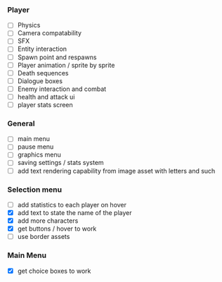 ### Player
 - [ ] Physics
 - [ ] Camera compatability
 - [ ] SFX
 - [ ] Entity interaction
 - [ ] Spawn point and respawns
 - [ ] Player animation / sprite by sprite
 - [ ] Death sequences
 - [ ] Dialogue boxes
 - [ ] Enemy interaction and combat
 - [ ] health and attack ui
 - [ ] player stats screen
### General
- [ ] main menu
- [ ] pause menu
- [ ] graphics menu 
- [ ] saving settings / stats system
- [ ] add text rendering capability from image asset with letters and such
### Selection menu
- [ ] add statistics to each player on hover
- [x] add text to state the name of the player
- [x] add more characters
- [x] get buttons / hover to work
- [ ] use border assets
### Main Menu
- [x] get choice boxes to work
